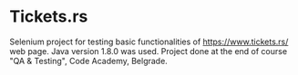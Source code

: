 # Tickets.rs
Selenium project for testing basic functionalities of https://www.tickets.rs/ web page. 
Java version 1.8.0 was used. 
Project done at the end of course "QA & Testing", Code Academy, Belgrade.
